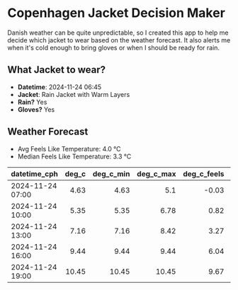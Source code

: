 
# Copenhagen Jacket Decision Maker

Danish weather can be quite unpredictable, so I created this app to help me decide which jacket to wear based on the weather forecast. 
It also alerts me when it's cold enough to bring gloves or when I should be ready for rain.

## What Jacket to wear?

- **Datetime**: 2024-11-24 06:45
- **Jacket**: Rain Jacket with Warm Layers
- **Rain?** Yes
- **Gloves?** Yes

## Weather Forecast
- Avg Feels Like Temperature: 4.0 °C
- Median Feels Like Temperature: 3.3 °C

| datetime_cph     |   deg_c |   deg_c_min |   deg_c_max |   deg_c_feels | weather   | wind   | rain   |
|:-----------------|--------:|------------:|------------:|--------------:|:----------|:-------|:-------|
| 2024-11-24 07:00 |    4.63 |        4.63 |        5.1  |         -0.03 | Rain      | High   | Low    |
| 2024-11-24 10:00 |    5.35 |        5.35 |        6.78 |          0.82 | Rain      | High   | Medium |
| 2024-11-24 13:00 |    7.16 |        7.16 |        8.42 |          3.27 | Rain      | High   | Medium |
| 2024-11-24 16:00 |    9.44 |        9.44 |        9.44 |          6.04 | Rain      | High   | Low    |
| 2024-11-24 19:00 |   10.45 |       10.45 |       10.45 |          9.67 | Clouds    | High   | None   |
        
